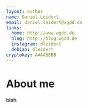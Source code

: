 ```yaml
---
layout: author
name: Daniel Leidert
email: daniel.leidert@wgdd.de
links:
  home: http://www.wgdd.de
  blog: http://blog.wgdd.de
  instagram: dleidert
  debian: dleidert
cryptokey: AAAABBBB
---
```


# About me

blah
